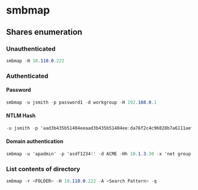 # smbmap

## Shares enumeration

### Unauthenticated

```csharp
smbmap -H 10.110.0.222
```

### Authenticated

#### Password

```csharp
smbmap -u jsmith -p password1 -d workgroup -H 192.168.0.1
```

#### NTLM Hash

```csharp
-u jsmith -p 'aad3b435b51404eeaad3b435b51404ee:da76f2c4c96028b7a6111aef4a50a94d' -H 172.16.0.20
```

#### Domain authentication

```csharp
smbmap -u 'apadmin' -p 'asdf1234!' -d ACME -Hh 10.1.3.30 -x 'net group "Domain Admins" /domain'
```

### List contents of directory

```csharp
smbmap -r <FOLDER> -H 10.110.0.222 -A <Search Pattern> -q
```



